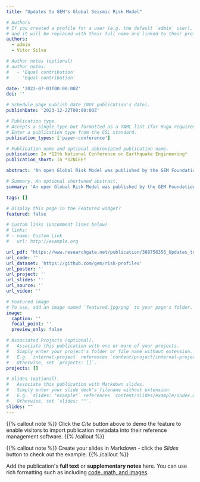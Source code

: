 ```yaml
---
title: "Updates to GEM's Global Seismic Risk Model"

# Authors
# If you created a profile for a user (e.g. the default `admin` user), write the username (folder name) here
# and it will be replaced with their full name and linked to their profile.
authors:
  - admin
  - Vitor Silva

# Author notes (optional)
# author_notes:
#   - 'Equal contribution'
#   - 'Equal contribution'

date: '2022-07-01T00:00:00Z'
doi: ''

# Schedule page publish date (NOT publication's date).
publishDate: '2023-12-22T00:00:00Z'

# Publication type.
# Accepts a single type but formatted as a YAML list (for Hugo requirements).
# Enter a publication type from the CSL standard.
publication_types: ['paper-conference']

# Publication name and optional abbreviated publication name.
publication: In *12th National Conference on Earthquake Engineering*
publication_short: In *12NCEE*

abstract: 'An open Global Risk Model was published by the GEM Foundation in 2018, a multi-year effort (2014-2018) made possible through bilateral collaborations and regional projects. This model encompassed a global mosaic of probabilistic seismic hazard models, a global exposure dataset, and a set of vulnerability models. These components were combined within the OpenQuake- engine to produce several seismic hazard and risk results, including seismic hazard maps for a set of return period and intensity measures, average annualized losses at the smallest administrative level for each country, and identification of the regions with the highest risk globally. Since its initial publication, several improvements have been made to each of the components (i.e., hazard, exposure, vulnerability, and risk). The key features of each revision are described in this paper, as well as a comparison of the differences in risk results between the 2018 model and today’s model.'

# Summary. An optional shortened abstract.
summary: 'An open Global Risk Model was published by the GEM Foundation in 2018, a multi-year effort (2014-2018) made possible through bilateral collaborations and regional projects. This model encompassed a global mosaic of probabilistic seismic hazard models, a global exposure dataset, and a set of vulnerability models. These components were combined within the OpenQuake- engine to produce several seismic hazard and risk results, including seismic hazard maps for a set of return period and intensity measures, average annualized losses at the smallest administrative level for each country, and identification of the regions with the highest risk globally. Since its initial publication, several improvements have been made to each of the components (i.e., hazard, exposure, vulnerability, and risk). The key features of each revision are described in this paper, as well as a comparison of the differences in risk results between the 2018 model and today’s model.' 

tags: []

# Display this page in the Featured widget?
featured: false

# Custom links (uncomment lines below)
# links:
# - name: Custom Link
#   url: http://example.org

url_pdf: "https://www.researchgate.net/publication/368756356_Updates_to_GEM's_Global_Seismic_Risk_Model"
url_code: ''
url_dataset: 'https://github.com/gem/risk-profiles'
url_poster: ''
url_project: ''
url_slides: ''
url_source: ''
url_video: ''

# Featured image
# To use, add an image named `featured.jpg/png` to your page's folder.
image:
  caption: ''
  focal_point: ''
  preview_only: false

# Associated Projects (optional).
#   Associate this publication with one or more of your projects.
#   Simply enter your project's folder or file name without extension.
#   E.g. `internal-project` references `content/project/internal-project/index.md`.
#   Otherwise, set `projects: []`.
projects: []

# Slides (optional).
#   Associate this publication with Markdown slides.
#   Simply enter your slide deck's filename without extension.
#   E.g. `slides: "example"` references `content/slides/example/index.md`.
#   Otherwise, set `slides: ""`.
slides: ""
---
```


{{% callout note %}}
Click the _Cite_ button above to demo the feature to enable visitors to import publication metadata into their reference management software.
{{% /callout %}}

{{% callout note %}}
Create your slides in Markdown - click the _Slides_ button to check out the example.
{{% /callout %}}

Add the publication's **full text** or **supplementary notes** here. You can use rich formatting such as including [code, math, and images](https://docs.hugoblox.com/content/writing-markdown-latex/).
